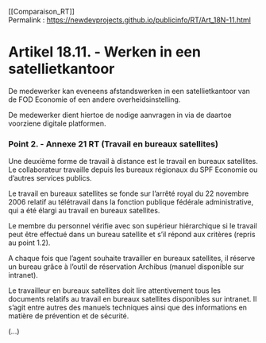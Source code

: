 [[Comparaison_RT]]  
Permalink : https://newdevprojects.github.io/publicinfo/RT/Art_18N-11.html

# Artikel 18.11. - Werken in een satellietkantoor

De medewerker kan eveneens afstandswerken in een satellietkantoor van de FOD Economie of een andere overheidsinstelling. 

De medewerker dient hiertoe de nodige aanvragen in via de daartoe voorziene digitale platformen.  

### Point 2. - Annexe 21 RT (Travail en bureaux satellites)

Une deuxième forme de travail à distance est le travail en bureaux satellites. Le collaborateur travaille depuis les bureaux régionaux du SPF Economie ou d’autres services publics. 

Le travail en bureaux satellites se fonde sur l’arrêté royal du 22 novembre 2006 relatif au télétravail dans la fonction publique fédérale administrative, qui a été élargi au travail en bureaux satellites. 

Le membre du personnel vérifie avec son supérieur hiérarchique si le travail peut être effectué dans un bureau satellite et s’il répond aux critères (repris au point 1.2). 

A chaque fois que l’agent souhaite travailler en bureaux satellites, il réserve un bureau grâce à l’outil de réservation Archibus (manuel disponible sur intranet).  

Le travailleur en bureaux satellites doit lire attentivement tous les documents relatifs au travail en bureaux satellites disponibles sur intranet. Il s’agit entre autres des manuels techniques ainsi que des informations en matière de prévention et de sécurité.  

(...)

